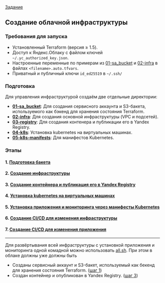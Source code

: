 [Задание](https://github.com/netology-code/devops-diplom-yandexcloud)

## Создание облачной инфраструктуры

### Требования для запуска
- Установленный Terraform (версия ≥ 1.5).
- Доступ к Яндекс.Облаку с файлом ключей `~/.yc_authorized_key.json`.
- Настроенные переменные по примерам из [01-sa_bucket](01-sa_bucket/auto.tfvars.example) и [02-infra](02-infra/auto.tfvars.example) в файлах `<filename>.auto.tfvars`.
- Приватный и публичный ключи `id_ed25519` в `~/.ssh/`

### Подготовка

Для управления инфраструктурой создаём две отдельные директории:
- **[01-sa_bucket](01-sa_bucket)**: Для создания сервисного аккаунта и S3-бакета, используемого как бэкенд для хранения состояния Terraform.
- **[02-infra](02-infra)**: Для создания основной инфраструктуры (VPC и подсетей).
- **[03-registry](03-registry)**: Для создания контенера и публикации его в Yandex Registry.
- **[04-k8s](04-k8s)**: Установка kubernetes на виртуальных машинах.
- **[05-k8s-manifests](05-k8s-manifests)**: Для манифестов Kubernetes.

### Этапы
#### 1. [Подготовка бакета](01-sa_bucket.md)
#### 2. [Создание инфраструктуры](02-infra.md)
#### 3. [Cоздание контейнера и публикация его в Yandex Registry](03-registry.md)
#### 4. [Установка kubernetes на виртуальных машинах](04-k8s.md)
#### 5. [Установка приложения и мониторинга через манифесты Kubernetes](05-k8s-manifests.md)
#### 6. [Создание CI/CD для изменения инфраструктуры](06-cicd-infra.md)
#### 7. [Создание CI/CD для изменения приложения](07-cicd-app.md)

---

Для развёртывания всей инфраструктуры с установкой приложения и мониторинга одной комадной можно использовать [all.sh](all.sh). При этом в облаке должны уже должны быть
- Созданы сервисный аккаунт и S3-бакет, используемый как бекенд для хранения состояния Terraform. ([шаг 1](01-sa_bucket.md))
- Создан контейнер и опубликован в Yandex Registry. ([шаг 3](03-registry.md))
